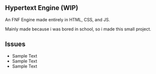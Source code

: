 ## Hypertext Engine (WIP)
An FNF Engine made entirely in HTML, CSS, and JS.

Mainly made because i was bored in school, so i made this small project.

## Issues
- Sample Text
- Sample Text
- Sample Text
